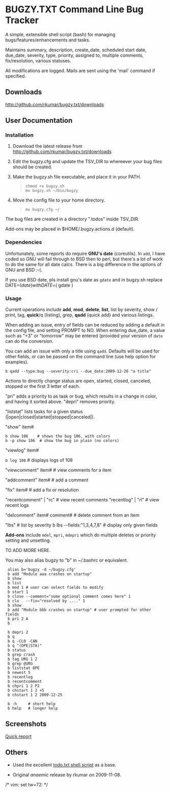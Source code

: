 BUGZY.TXT Command Line Bug Tracker
==================================

A simple, extensible shell script (bash) for managing
bugs/features/enhancements and tasks.

Maintains summary, description, create_date, scheduled start date, due_date, severity, type,
priority, assigned to, multiple comments, fix/resolution, various statuses.

All modifications are logged.
Mails are sent using the 'mail' command if specified.

Downloads
---------

<http://github.com/rkumar/bugzy.txt/downloads>

User Documentation
------------------

### Installation

1. Download the latest release from <http://github.com/rkumar/bugzy.txt/downloads>

2. Edit the bugzy.cfg and update the TSV_DIR to whereever your bug files should be created.

3. Make the bugzy.sh file executable, and place it in your PATH.

    > `chmod +x bugzy.sh`  
    > `mv bugzy.sh ~/bin/bugzy`

4. Move the config file to your home directory.

    > `mv bugzy.cfg ~/`

The bug files are created in a directory ".todos" inside TSV_DIR.

Add-ons may be placed in $HOME/.bugzy.actions.d (default).

### Dependencies

Unfortunately, some reports do require **GNU's date** (coreutils). In `add`, I have
coded so GNU will fail through to BSD then to perl, but there's a lot
of work to do the same for all date calcs. There is a big difference in
the options of GNU and BSD :-(.

If you use BSD date, pls install gnu's date as `gdate` and in bugzy.sh replace 
    DATE=$( date )
with
    DATE=$( gdate )

### Usage

Current operations include **add**, **mod**, **delete**, **list**, list by severity,
show / print, tag, **quick**/q (listing), grep, **qadd** (quick add) and
various listings.

When adding an issue, entry of fields can be reduced by adding a default
in the config file, and setting PROMPT to NO. When entering due_date, a
value such as "+3" or "tomorrow" may be entered (provided your
version of `date` can do the conversion.

You can add an issue with only a title using  `qadd`. Defaults will be
used for other fields, or can be passed on the command line (use help
option for examples).
 
`b qadd --type:bug --severity:cri --due_date:2009-12-26 "a title"`

Actions to directly change status are open, started, closed, canceled,
stopped or the first 3 letter of each.


"pri" adds a priority to as task or bug, which results in a change in color, and having it 
sorted above. "depri" removes priority.

"liststat" lists tasks for a given status (|open|closed|started|stopped|canceled|).

"show" item#
  
    b show 106    # shows the bug 106, with colors 
    b -p show 106  # show the bug in plain (no colors)

"viewlog" item#

   `b log 108`  # displays logs of 108

"viewcomment" item#    # view comments for a item

"addcomment" item#    # add a comment

"fix" item#    # add a fix or resolution

"recentcomment" | "rc"  # view recent comments
"recentlog" | "rl"      # view recent logs

"delcomment" item# comment#            # delete comment from an item

"lbs"        # list by severity
        b lbs --fields:"1,3,4,7,8"   # display only given fields

**Add-ons** include `mdel`, `mpri`, `mdepri` which do multiple deletes or
priority setting and unsetting.

TO ADD MORE HERE.

You may also alias bugzy to "b" in ~/.bashrc or equivalent.

     alias b='bugzy -d ~/bugzy.cfg'  
     b add "Module aaa crashes on startup"  
     b show
     b list  
     b mod 1 # user can select fields to modify 
     b start 1  
     b close --comment="some optional comment comes here" 1  
     b clo   --fix="resolved by ...." 1
     b show  
     b add "Module bbb crashes on startup" # user prompted for other fields 
     b pri 2 A  
     b  

     b depri 2  
     b q
     b q -CLO -CAN
     b q "(OPE|STA)"
     b status
     b grep crash
     b tag URG 1 2
     b grep @URG
     b liststat OPE
     b newest 5
     b recentlog
     b recentcomment
     b chpri 1 2 P2
     b chstart 1 2 +5
     b chstart 1 2 2009-12-25

     b -h     # short help
     b help   # longer help

 
Screenshots
-----------

[Quick report](http://i47.tinypic.com/6s4291.jpg)

Others
------

- Used the excellent [todo.txt shell script](http://github.com/ginatrapani/todo.txt-cli) as a base.

- Original *anaemic* release by rkumar on 2009-11-08.

/* vim: set tw=72: */
